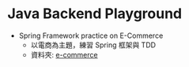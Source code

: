 # Java Backend Playground

- Spring Framework practice on E-Commerce
	- 以電商為主題，練習 Spring 框架與 TDD
	- 資料夾: [e-commerce](./e-commerce)
